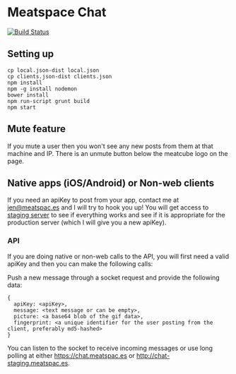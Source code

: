 # Meatspace Chat
[![Build Status](https://travis-ci.org/meatspaces/meatspace-chat.png)](https://travis-ci.org/meatspaces/meatspace-chat)

## Setting up
    cp local.json-dist local.json
    cp clients.json-dist clients.json
    npm install
    npm -g install nodemon
    bower install
    npm run-script grunt build
    npm start

## Mute feature

If you mute a user then you won't see any new posts from them at that machine and IP. There is an unmute button below the meatcube logo on the page.

## Native apps (iOS/Android) or Non-web clients

If you need an apiKey to post from your app, contact me at jen@meatspac.es and I will try to hook you up! You will get access to [staging server](http://chat-staging.meatspac.es) to see if everything works and see if it is appropriate for the production server (which I will give you a new apiKey).

### API

If you are doing native or non-web calls to the API, you will first need a valid apiKey and then you can make the following calls:

Push a new message through a socket request and provide the following data:

    {
      apiKey: <apiKey>,
      message: <text message or can be empty>,
      picture: <a base64 blob of the gif data>,
      fingerprint: <a unique identifier for the user posting from the client, preferably md5-hashed>
    }

You can listen to the socket to receive incoming messages or use long polling at either https://chat.meatspac.es or http://chat-staging.meatspac.es.
